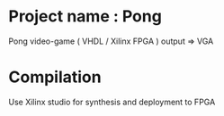 Project name : Pong
====================

Pong video-game ( VHDL / Xilinx FPGA ) output => VGA

Compilation
===========
Use Xilinx studio for synthesis and deployment to FPGA
